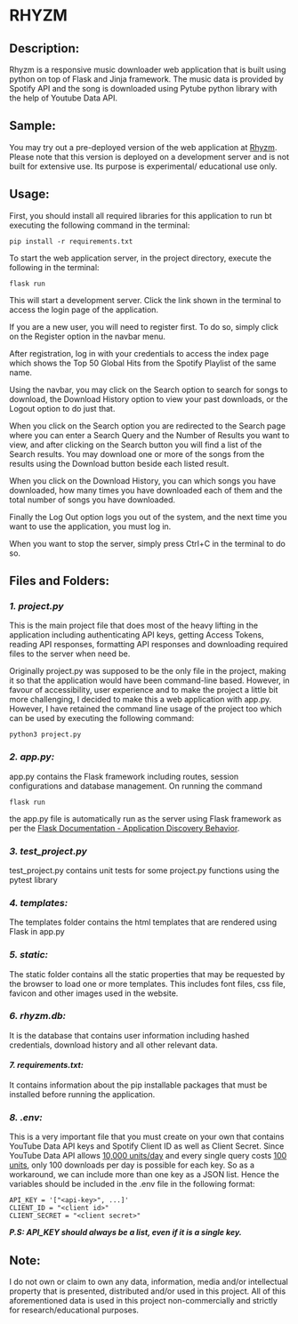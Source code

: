 # RHYZM
<!-- ## Video Demo:  <URL HERE> -->
## Description:
Rhyzm is a responsive music downloader web application that is built using python on top of Flask and Jinja framework. The music data is provided by Spotify API and the song is downloaded using Pytube python library with the help of Youtube Data API.

## Sample:
You may try out a pre-deployed version of the web application at [Rhyzm](https://rhyzm.arnabsengupta.repl.co). Please note that this version is deployed on a development server and is not built for extensive use. Its purpose is experimental/ educational use only.

## Usage:
First, you should install all required libraries for this application to run bt executing the following command in the terminal:

    pip install -r requirements.txt

To start the web application server, in the project directory, execute the following in the terminal:
    
    flask run
This will start a development server. Click the link shown in the terminal to access the login page of the application. 

If you are a new user, you will need to register first. To do so, simply click on the Register option in the navbar menu. 

After registration, log in with your credentials to access the index page which shows the Top 50 Global Hits from the Spotify Playlist of the same name. 

Using the navbar, you may click on the Search option to search for songs to download, the Download History option to view your past downloads, or the Logout option to do just that.

When you click on the Search option you are redirected to the Search page where you can enter a Search Query and the Number of Results you want to view, and after clicking on the Search button you will find a list of the Search results. You may download one or more of the songs from the results using the Download button beside each listed result.

When you click on the Download History, you can which songs you have downloaded, how many times you have downloaded each of them and the total number of songs you have downloaded.

Finally the Log Out option logs you out of the system, and the next time you want to use the application, you must log in.

When you want to stop the server, simply press Ctrl+C in the terminal to do so.

## Files and Folders:
### ***1. project.py***
This is the main project file that does most of the heavy lifting in the application including authenticating API keys, getting Access Tokens, reading API responses, formatting API responses and downloading required files to the server when need be.

Originally project.py was supposed to be the only file in the project, making it so that the application would have been command-line based. However, in favour of accessibility, user experience and to make the project a little bit more challenging, I decided to make this a web application with app.py. However, I have retained the command line usage of the project too which can be used by executing the following command:
    
    python3 project.py


### ***2. app.py:***
app.py contains the Flask framework including routes, session configurations and database management. On running the command
    
    flask run
the app.py file is automatically run as the server using Flask framework as per the [Flask Documentation - Application Discovery Behavior](https://flask.palletsprojects.com/en/2.3.x/quickstart/).

### ***3. test_project.py***
test_project.py contains unit tests for some project.py functions using the pytest library

### ***4. templates:***
The templates folder contains the html templates that are rendered using Flask in app.py

### ***5. static:***
The static folder contains all the static properties that may be requested by the browser to load one or more templates. This includes font files, css file, favicon and other images used in the website.

### ***6. rhyzm.db:***
It is the database that contains user information including hashed credentials, download history and all other relevant data.

#### ***7. requirements.txt:***
It contains information about the pip installable packages that must be installed before running the application.

### ***8. .env:***
This is a very important file that you must create on your own that contains YouTube Data API keys and Spotify Client ID as well as Client Secret. Since YouTube Data API allows [10,000 units/day](https://developers.google.com/youtube/v3/guides/quota_and_compliance_audits) and every single query costs [100 units](https://developers.google.com/youtube/v3/determine_quota_cost), only 100 downloads per day is possible for each key. So as a workaround, we can include more than one key as a JSON list. Hence the variables should be included in the .env file in the following format:

    API_KEY = '["<api-key>", ...]'
    CLIENT_ID = "<client id>"
    CLIENT_SECRET = "<client secret>"
***P.S: API_KEY should always be a list, even if it is a single key.***

## Note:
I do not own or claim to own any data, information, media and/or intellectual property that is presented, distributed and/or used in this project. All of this aforementioned data is used in this project non-commercially and strictly for research/educational purposes.